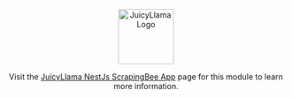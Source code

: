 <div align="center">
  <a href="https://juicyllama.com/" target="_blank">
    <img src="https://juicyllama.com/assets/images/icon.png" width="100" alt="JuicyLlama Logo" />
  </a>

Visit the [JuicyLlama NestJs ScrapingBee App](https://docs.juicyllama.com/apps/scrapingbee) page for this module to learn more information.
</div>
